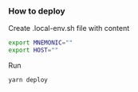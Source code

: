 ### How to deploy

Create .local-env.sh file with content
```bash
export MNEMONIC=""
export HOST=""

```

Run
```bash
yarn deploy
```
